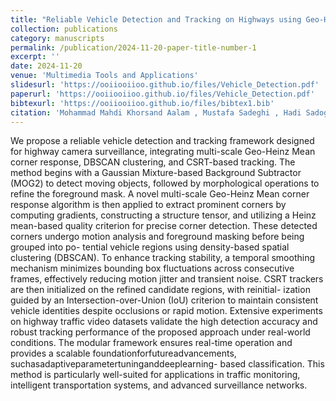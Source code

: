 ```yaml
---
title: "Reliable Vehicle Detection and Tracking on Highways using Geo-Heinz Corner Response, DBSCAN, and CSRT"
collection: publications
category: manuscripts
permalink: /publication/2024-11-20-paper-title-number-1
excerpt: ''
date: 2024-11-20
venue: 'Multimedia Tools and Applications'
slidesurl: 'https://ooiiooiioo.github.io/files/Vehicle_Detection.pdf'
paperurl: 'https://ooiiooiioo.github.io/files/Vehicle_Detection.pdf'
bibtexurl: 'https://ooiiooiioo.github.io/files/bibtex1.bib'
citation: 'Mohammad Mahdi Khorsand Aalam , Mustafa Sadeghi , Hadi Sadoghi Yazdi. (2025). &quot;Paper Title Number 1.&quot; <i>Multimedia Tools and Applications 1</i>. 1(1).'
---
```

We propose a reliable vehicle detection and tracking framework designed for highway
camera surveillance, integrating multi-scale Geo-Heinz Mean corner response, DBSCAN
clustering, and CSRT-based tracking. The method begins with a Gaussian Mixture-based
Background Subtractor (MOG2) to detect moving objects, followed by morphological
operations to refine the foreground mask.
A novel multi-scale Geo-Heinz Mean corner response algorithm is then applied to
extract prominent corners by computing gradients, constructing a structure tensor, and
utilizing a Heinz mean-based quality criterion for precise corner detection. These detected
corners undergo motion analysis and foreground masking before being grouped into po-
tential vehicle regions using density-based spatial clustering (DBSCAN).
To enhance tracking stability, a temporal smoothing mechanism minimizes bounding
box fluctuations across consecutive frames, effectively reducing motion jitter and transient
noise. CSRT trackers are then initialized on the refined candidate regions, with reinitial-
ization guided by an Intersection-over-Union (IoU) criterion to maintain consistent vehicle
identities despite occlusions or rapid motion.
Extensive experiments on highway traffic video datasets validate the high detection
accuracy and robust tracking performance of the proposed approach under real-world
conditions. The modular framework ensures real-time operation and provides a scalable
foundationforfutureadvancements, suchasadaptiveparametertuninganddeeplearning-
based classification. This method is particularly well-suited for applications in traffic
monitoring, intelligent transportation systems, and advanced surveillance networks.